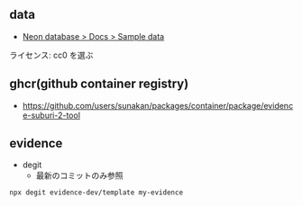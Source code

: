 ## data

- [Neon database > Docs > Sample data](https://neon.tech/docs/import/import-sample-data)

ライセンス: cc0 を選ぶ

## ghcr(github container registry)

- https://github.com/users/sunakan/packages/container/package/evidence-suburi-2-tool

## evidence

- degit
  - 最新のコミットのみ参照

```shell
npx degit evidence-dev/template my-evidence
```
